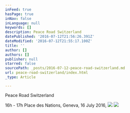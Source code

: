 ```yaml
---
inFeed: true
hasPage: true
inNav: false
inLanguage: null
keywords: []
description: Peace Road Switzerland
datePublished: '2016-07-12T21:56:26.391Z'
dateModified: '2016-07-12T21:55:17.100Z'
title: ''
author: []
authors: []
publisher: null
starred: false
sourcePath: _posts/2016-07-12-peace-road-switzerland.md
url: peace-road-switzerland/index.html
_type: Article

---
```

Peace Road Switzerland

16h - 17h Place des Nations, Geneva, 16 July 2016, ![](https://the-grid-user-content.s3-us-west-2.amazonaws.com/888500f3-e327-49ec-b597-2acc2ba8f363.png)
![](https://the-grid-user-content.s3-us-west-2.amazonaws.com/bb2051d0-09cc-4af7-a68c-df5dc563c121.png)